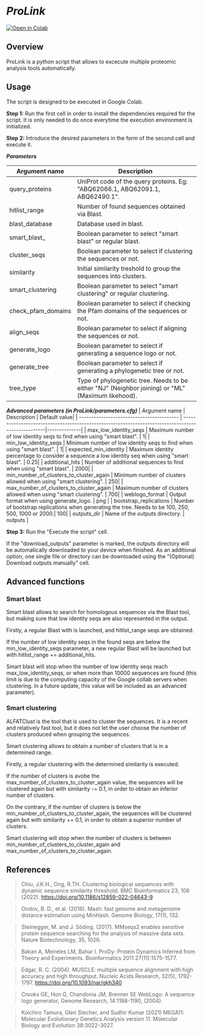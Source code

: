 # ***ProLink*** 

[![Open in Colab](https://colab.research.google.com/assets/colab-badge.svg)](https://colab.research.google.com/drive/1EhX_gO05Fmn_-ikvEkz90rf9S9p0imtp?usp=sharing)

## Overview
ProLink is a python script that allows to excecute multiple proteomic analysis tools automatically.

## Usage
The script is designed to be executed in Google Colab.

**Step 1:** Run the first cell in order to install the dependencies required for the script. It is only needed to do once everytime the execution environment is initialized. 

**Step 2:** Introduce the desired parameters in the form of the second cell and execute it.

***Parameters***

| Argument name                             | Description                                                                                      | 
| ----------------------------------------- | -------------------------------------------------------------------------------------------------|
| query_proteins                            | UniProt code of the query proteins. Eg: "ABQ62066.1, ABQ62091.1, ABQ62490.1".                    |
| hitlist_range                             | Number of found sequences obtained via Blast.                                                    |
| blast_database                            | Database used in blast.                                                                          |
| smart_blast_                              | Boolean parameter to select "smart blast" or regular blast.                                      |
| cluster_seqs                              | Boolean parameter to select if clustering the sequences or not.                                  |
| similarity                                | Initial similarity treshold to group the sequences into clusters.                                |
| smart_clustering                          | Boolean parameter to select "smart clustering" or regular clustering.                            |
| check_pfam_domains                        | Boolean parameter to select if checking the Pfam domains of the sequences or not.                |
| align_seqs                                | Boolean parameter to select if aligning the sequences or not.                                    |
| generate_logo                             | Boolean parameter to select if generating a sequence logo or not.                                |
| generate_tree                             | Boolean parameter to select if generating a phylogenetic tree or not.                            |
| tree_type                                 | Type of phylogenetic tree. Needs to be either "NJ" (Neighbor joining) or "ML" (Maximum likehood).|


***Advanced parameters (in ProLink/parameters.cfg)***
| Argument name                             | Description                                                                                        | Default value|
| ----------------------------------------- | ---------------------------------------------------------------------------------------------------|--------------|
| max_low_identity_seqs                     | Maximum number of low identity seqs to find when using "smart blast".                              |             1|
| min_low_identity_seqs                     | Minimum number of low identity seqs to find when using "smart blast".                              |             1|
| expected_min_identity                     | Maximum identity percentage to consider a sequence a low identity seq when using "smart blast".    |          0.25|
| additional_hits                           | Number of additional sequences to find when using "smart blast".                                   |          2000|
| min_number_of_clusters_to_cluster_again   | Minimum number of clusters allowed when using "smart clustering".                                  |           250|
| max_number_of_clusters_to_cluster_again   | Maximum number of clusters allowed when using "smart clustering".                                  |           700|
| weblogo_format                            | Output format when using generate_logo.                                                            | png          |
| bootstrap_replications                    | Number of bootstrap replications when generating the tree. Needs to be 100, 250, 500, 1000 or 2000.|           100|
| outputs_dir                               | Name of the outputs directory.                                                                     | outputs      |

**Step 3:** Run the "Execute the script" cell. 

If the "download_outputs" parameter is marked, the outputs directory will be automatically downloaded to your device when finished.
As an additional option, one single file or directory can be downloaded using the "(Optional) Download outputs manually" cell.

## Advanced functions

### Smart blast

Smart blast allows to search for homologous sequences via the Blast tool, but making sure that low identity seqs are also represented in the output.

Firstly, a regular Blast with is launched, and hitlist_range seqs are obtained. 

If the number of low identity seqs in the found seqs are below the min_low_identity_seqs parameter, a new regular Blast will be launched but with hitlist_range += additional_hits.

Smart blast will stop when the number of low identity seqs reach max_low_identity_seqs, or when more than 10000 sequences are found (this limit is due to the computing capacity of the Google collab servers when clustering. In a future update, this value will be included as an advanced parameter).

### Smart clustering

ALFATClust is the tool that is used to cluster the sequences. It is a recent and relatively fast tool, but it does not let the user choose the number of clusters produced when grouping the sequences.

Smart clustering allows to obtain a number of clusters that is in a determined range. 

Firstly, a regular clustering with the determined similarity is executed. 

If the number of clusters is avobe the max_number_of_clusters_to_cluster_again value, the sequences will be clustered again but with similarity -= 0.1, in order to obtain an inferior number of clusters.

On the contrary, if the number of clusters is below the min_number_of_clusters_to_cluster_again, the sequences will be clustered again but with similarity += 0.1, in order to obtain a superior number of clusters.

Smart clustering will stop when the number of clusters is between min_number_of_clusters_to_cluster_again and max_number_of_clusters_to_cluster_again.

## References

  > Chiu, J.K.H., Ong, R.TH. Clustering biological sequences with dynamic sequence similarity threshold. BMC Bioinformatics 23, 108 (2022).     https://doi.org/10.1186/s12859-022-04643-9
  
  > Ondov, B. D., et al. (2016). Mash: fast genome and metagenome distance estimation using MinHash. Genome Biology, 17(1), 132.
  
  > Steinegger, M. and J. Söding. (2017). MMseqs2 enables sensitive protein sequence searching for the analysis of massive data sets. Nature Biotechnology, 35, 1026.
  
  > Bakan A, Meireles LM, Bahar I. ProDy: Protein Dynamics Inferred from Theory and Experiments. Bioinformatics 2011 27(11):1575-1577.
  
  > Edgar, R. C. (2004). MUSCLE: multiple sequence alignment with high accuracy and high throughput. Nucleic Acids Research, 32(5), 1792-1797. https://doi.org/10.1093/nar/gkh340
  
  > Crooks GE, Hon G, Chandonia JM, Brenner SE WebLogo: A sequence logo generator, Genome Research, 14:1188-1190, (2004).
  
  > Koichiro Tamura, Glen Stecher, and Sudhir Kumar (2021) MEGA11: Molecular Evolutionary Genetics Analysis version 11. Molecular Biology and Evolution 38:3022-3027.
